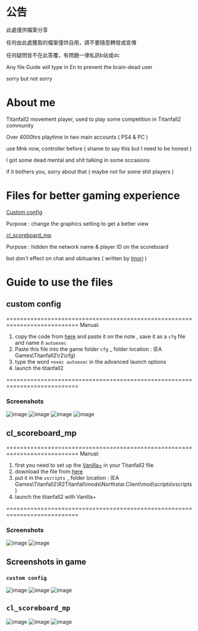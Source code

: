 # 公告

此處僅供檔案分享

任何由此處獲取的檔案僅供自用，請不要隨意轉發或宣傳

任何疑問皆不在此答覆，有問題一律私訊b站或dc

Any file Guide will type in En to prevent the brain-dead user

sorry but not sorry

# About me

Titanfall2 movement player, used to play some competition in Titanfall2 community

Over 4000hrs playtime in two main accounts ( PS4 & PC )

use Mnk now, controller before ( shame to say this but I need to be honest )

I got some dead mental and shit talking in some occasions 

if it bothers you, sorry about that ( maybe not for some shit players )

# Files for better gaming experience

[Custom config](https://github.com/zinklan/secret-spot/blob/main/CODES/config)  


Purpose : change the graphics setting to get a better view

[cl_scoreboard_mp](https://mega.nz/folder/o7ZH3ILa#yeARlpa6qNQYNGFpnSklcQ)  


Purpose :  hidden the network name & player ID on the scoreboard

but don't effect on chat and obituaries
( written by [Imori](https://twitter.com/Fall_Imori) )

# Guide to use the files


## custom config


===========================================================================
 Manual:
  1)  copy the code from [here](https://github.com/zinklan/secret-spot/blob/main/CODES/config) and paste it on the note
      , save it as a `cfg` file and name it `autoexec`
  2)  Paste this file into the game folder `cfg`  _   folder location : (EA Games\Titanfall2\r2\cfg)
  3)  type the word `+exec autoexec` in the advanced launch options
  4)  launch the titanfall2


===========================================================================
### Screenshots
![image](https://github.com/zinklan/secret-spot/blob/main/IMAGES/image1.png)
![image](https://github.com/zinklan/secret-spot/blob/main/IMAGES/image2.png)
![image](https://github.com/zinklan/secret-spot/blob/main/IMAGES/image3.png)
![image](https://github.com/zinklan/secret-spot/blob/main/IMAGES/image4.png)


## cl_scoreboard_mp


===========================================================================
 Manual:
  1)  first you need to set up the [Vanilla+](https://northstar.thunderstore.io/package/NanohmProtogen/VanillaPlus/) in your Titanfall2 file 
  2)  download the file from [here](https://mega.nz/folder/o7ZH3ILa#yeARlpa6qNQYNGFpnSklcQ) 
  3)  put it in the `vscripts` _   folder location : (EA Games\Titanfall2\R2Titanfall\mods\Northstar.Client\mod\scripts\vscripts)
  4)  launch the titanfall2 with Vanilla+


===========================================================================
### Screenshots
![image](https://github.com/zinklan/secret-spot/blob/main/IMAGES/image5.png)
![image](https://github.com/zinklan/secret-spot/blob/main/IMAGES/image6.png)


## Screenshots in game


### `custom config`


![image](https://github.com/zinklan/secret-spot/blob/main/IMAGES/present1%20.jpeg)
![image](https://github.com/zinklan/secret-spot/blob/main/IMAGES/present2%20.jpeg)
![image](https://github.com/zinklan/secret-spot/blob/main/IMAGES/present3%20.jpeg)


## `cl_scoreboard_mp`


![image](https://github.com/zinklan/secret-spot/blob/main/IMAGES/present4%20.jpeg)
![image](https://github.com/zinklan/secret-spot/blob/main/IMAGES/present5%20.jpeg)
![image](https://github.com/zinklan/secret-spot/blob/main/IMAGES/present6%20.jpeg)




